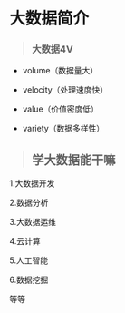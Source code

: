 # 大数据简介

> ### 大数据4V	



- volume（数据量大）

- velocity（处理速度快）

- value（价值密度低）

- variety（数据多样性）




> ## 学大数据能干嘛

1.大数据开发

2.数据分析

3.大数据运维

4.云计算

5.人工智能

6.数据挖掘

等等
